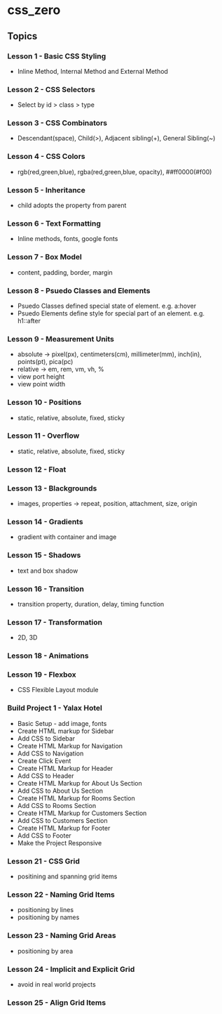 # css_zero

## Topics

### Lesson 1 - Basic CSS Styling

- Inline Method, Internal Method and External Method

### Lesson 2 - CSS Selectors

- Select by id > class > type

### Lesson 3 - CSS Combinators

- Descendant(space), Child(>), Adjacent sibling(+), General Sibling(~)

### Lesson 4 - CSS Colors

- rgb(red,green,blue), rgba(red,green,blue, opacity), ##ff0000(#f00)

### Lesson 5 - Inheritance

- child adopts the property from parent

### Lesson 6 - Text Formatting

- Inline methods, fonts, google fonts

### Lesson 7 - Box Model

- content, padding, border, margin

### Lesson 8 - Psuedo Classes and Elements

- Psuedo Classes defined special state of element. e.g. a:hover
- Psuedo Elements define style for special part of an element. e.g. h1::after

### Lesson 9 - Measurement Units

- absolute -> pixel(px), centimeters(cm), millimeter(mm), inch(in), points(pt), pica(pc)
- relative -> em, rem, vm, vh, %
- view port height
- view point width

### Lesson 10 - Positions

- static, relative, absolute, fixed, sticky

### Lesson 11 - Overflow

- static, relative, absolute, fixed, sticky

### Lesson 12 - Float

### Lesson 13 - Blackgrounds

- images, properties -> repeat, position, attachment, size, origin

### Lesson 14 - Gradients

- gradient with container and image

### Lesson 15 - Shadows

- text and box shadow

### Lesson 16 - Transition

- transition property, duration, delay, timing function

### Lesson 17 - Transformation

- 2D, 3D

### Lesson 18 - Animations

### Lesson 19 - Flexbox

- CSS Flexible Layout module

### Build Project 1 - Yalax Hotel

- Basic Setup - add image, fonts
- Create HTML markup for Sidebar
- Add CSS to Sidebar
- Create HTML Markup for Navigation
- Add CSS to Navigation
- Create Click Event
- Create HTML Markup for Header
- Add CSS to Header
- Create HTML Markup for About Us Section
- Add CSS to About Us Section
- Create HTML Markup for Rooms Section
- Add CSS to Rooms Section
- Create HTML Markup for Customers Section
- Add CSS to Customers Section
- Create HTML Markup for Footer
- Add CSS to Footer
- Make the Project Responsive

### Lesson 21 - CSS Grid

- positining and spanning grid items

### Lesson 22 - Naming Grid Items

- positioning by lines
- positioning by names

### Lesson 23 - Naming Grid Areas

- positioning by area

### Lesson 24 - Implicit and Explicit Grid

- avoid in real world projects

### Lesson 25 - Align Grid Items
